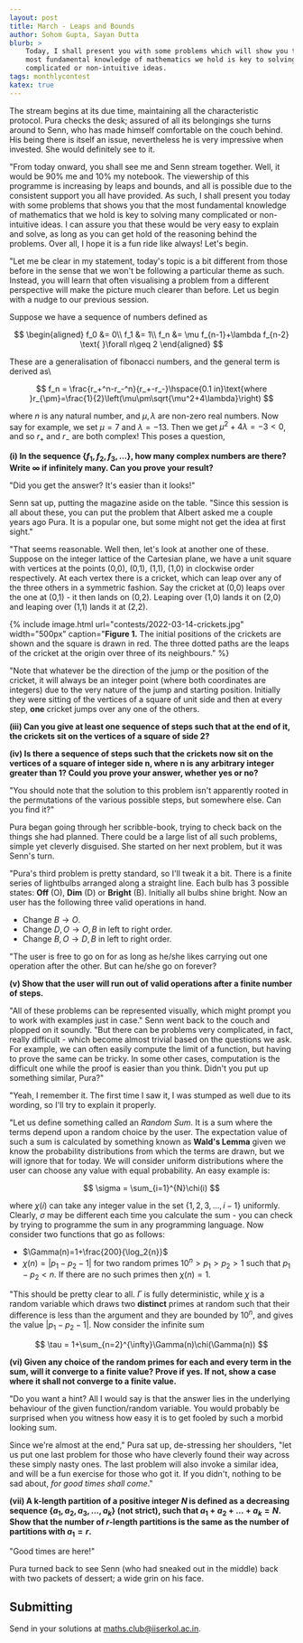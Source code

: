 ```yaml
---
layout: post
title: March - Leaps and Bounds
author: Sohom Gupta, Sayan Dutta
blurb: >
    Today, I shall present you with some problems which will show you that the
    most fundamental knowledge of mathematics we hold is key to solving many
    complicated or non-intuitive ideas.
tags: monthlycontest
katex: true
---
```


The stream begins at its due time, maintaining all the characteristic protocol.
Pura checks the desk; assured of all its belongings she turns around to Senn,
who has made himself comfortable on the couch behind. His being there is itself
an issue, nevertheless he is very impressive when invested. She would
definitely see to it.

"From today onward, you shall see me and Senn stream together. Well, it would
be 90% me and 10% my notebook. The viewership of this programme is increasing
by leaps and bounds, and all is possible due to the consistent support you all
have provided. As such, I shall present you today with some problems that shows
you that the most fundamental knowledge of mathematics that we hold is key to
solving many complicated or non-intuitive ideas. I can assure you that these
would be very easy to explain and solve, as long as you can get hold of the
reasoning behind the problems. Over all, I hope it is a fun ride like always!
Let's begin.

"Let me be clear in my statement, today's topic is a bit different from those
before in the sense that we won't be following a particular theme as such.
Instead, you will learn that often visualising a problem from a different
perspective will make the picture much clearer than before. Let us begin with a
nudge to our previous session.

Suppose we have a sequence of numbers defined as

$$
\begin{aligned}
    f_0 &= 0\\
    f_1 &= 1\\
    f_n &= \mu f_{n-1}+\lambda f_{n-2} \text{ }\forall n\geq 2
\end{aligned}
$$

These are a generalisation of fibonacci numbers, and the general term is derived as\\

$$
f_n = \frac{r_+^n-r_-^n}{r_+-r_-}\hspace{0.1 in}\text{where
}r_{\pm}=\frac{1}{2}\left(\mu\pm\sqrt{\mu^2+4\lambda}\right)
$$

where $n$ is any natural number, and $\mu,\lambda$ are non-zero real numbers.
Now say for example, we set $\mu = 7$ and $\lambda = -13$. Then we get
$\mu^2+4\lambda = -3<0$, and so $r_+$ and $r_-$ are both complex! This poses a
question,

**(i) In the sequence $\{f_1,f_2,f_3,\ldots\}$, how many complex numbers are
there? Write $\infty$ if infinitely many. Can you prove your result?**

"Did you get the answer? It's easier than it looks!"

Senn sat up, putting the magazine aside on the table. "Since this session is
all about these, you can put the problem that Albert asked me a couple years
ago Pura. It is a popular one, but some might not get the idea at first
sight."

"That seems reasonable. Well then, let's look at another one of these. Suppose
on the integer lattice of the Cartesian plane, we have a unit square with
vertices at the points (0,0), (0,1), (1,1), (1,0) in clockwise order
respectively. At each vertex there is a cricket, which can leap over any of the
three others in a symmetric fashion. Say the cricket at (0,0) leaps over the
one at (0,1) - it then lands on (0,2). Leaping over (1,0) lands it on (2,0) and
leaping over (1,1) lands it at (2,2).

{% include image.html
    url="contests/2022-03-14-crickets.jpg"
    width="500px"
    caption="**Figure 1.** The initial positions of the crickets are shown and
    the square is drawn in red. The three dotted paths are the leaps of the
    cricket at the origin over three of its neighbours."
%}

"Note that whatever be the direction of the jump or the position of the cricket,
it will always be an integer point (where both coordinates are integers) due to
the very nature of the jump and starting position. Initially they were sitting
of the vertices of a square of unit side and then at every step, **one**
cricket jumps over any one of the others.

**(iii) Can you give at least one sequence of steps such that at the end of it,
the crickets sit on the vertices of a square of side 2?**

**(iv) Is there a sequence of steps such that the crickets now sit on the
vertices of a square of integer side n, where n is any arbitrary integer
greater than 1? Could you prove your answer, whether yes or no?**

"You should note that the solution to this problem isn't apparently rooted in
the permutations of the various possible steps, but somewhere else. Can you
find it?"

Pura began going through her scribble-book, trying to check back on the things
she had planned. There could be a large list of all such problems, simple yet
cleverly disguised. She started on her next problem, but it was Senn's turn.

"Pura's third problem is pretty standard, so I'll tweak it a bit. There is a
finite series of lightbulbs arranged along a straight line. Each bulb has 3
possible states: **Off** (O), **Dim** (D) or **Bright** (B). Initially all
bulbs shine bright. Now an user has the following three valid operations in
hand.

- Change $B\to O$.
- Change $D,O\to O,B$ in left to right order.
- Change $B,O\to D,B$ in left to right order.

"The user is free to go on for as long as he/she likes carrying out one
operation after the other. But can he/she go on forever?

**(v) Show that the user will run out of valid operations after a finite number
of steps.**

"All of these problems can be represented visually, which might prompt you to
work with examples just in case." Senn went back to the couch and plopped on it
soundly. "But there can be problems very complicated, in fact, really
difficult - which become almost trivial based on the questions we ask. For
example, we can often easily compute the limit of a function, but having to
prove the same can be tricky. In some other cases, computation is the difficult
one while the proof is easier than you think. Didn't you put up something
similar, Pura?"

"Yeah, I remember it. The first time I saw it, I was stumped as well due to
its wording, so I'll try to explain it properly.

"Let us define something called an _Random Sum_. It is a sum where the terms
depend upon a random choice by the user. The expectation value of such a sum is
calculated by something known as **Wald's Lemma** given we know the probability
distributions from which the terms are drawn, but we will ignore that for
today. We will consider uniform distributions where the user can choose any
value with equal probability. An easy example is:

$$ \sigma = \sum_{i=1}^{N}\chi(i) $$

where $\chi(i)$ can take any integer value in the set $\{1,2,3,\ldots,i-1\}$
uniformly. Clearly, $\sigma$ may be different each time you calculate the sum -
you can check by trying to programme the sum in any programming language. Now
consider two functions that go as follows:

- $\Gamma(n)=1+\frac{200}{\log_2{n}}$
- $\chi(n) = |p_1-p_2-1|$ for two random primes $10^n>p_1>p_2>1$ such that
  $p_1-p_2<n$. If there are no such primes then $\chi(n)=1$.

"This should be pretty clear to all. $\Gamma$ is fully deterministic, while
$\chi$ is a random variable which draws two **distinct** primes at random such
that their difference is less than the argument and they are bounded by $10^n$,
and gives the value $|p_1-p_2-1|$. Now consider the infinite sum

$$ \tau = 1+\sum_{n=2}^{\infty}\Gamma(n)\chi(\Gamma(n)) $$

**(vi) Given any choice of the random primes for each and every term in the
sum, will it converge to a finite value? Prove if yes. If not, show a case
where it shall not converge to a finite value.**

"Do you want a hint? All I would say is that the answer lies in the underlying
behaviour of the given function/random variable. You would probably be
surprised when you witness how easy it is to get fooled by such a morbid
looking sum.


Since we're almost at the end," Pura sat up, de-stressing her shoulders, "let
us put one last problem for those who have cleverly found their way across
these simply nasty ones. The last problem will also invoke a similar idea, and
will be a fun exercise for those who got it. If you didn't, nothing to be sad
about, _for good times shall come_."

**(vii) A k-length partition of a positive integer $N$ is defined as a
decreasing sequence $\{a_1,a_2,a_3,\ldots,a_k\}$ (not strict), such that
$a_1+a_2+\ldots+a_k=N$. Show that the number of $r$-length partitions is the
same as the number of partitions with $a_1=r$.**

"Good times are here!"

Pura turned back to see Senn (who had sneaked out in the middle) back with two
packets of dessert; a wide grin on his face.


## Submitting

Send in your solutions at
[maths.club@iiserkol.ac.in](mailto:maths.club@iiserkol.ac.in).

